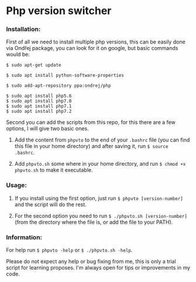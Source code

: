 # Php version switcher

### Installation:
 
 First of all we need to install multiple php versions, this can be easily done via Ondřej package, you can look for it on google, but basic commands would be:

    $ sudo apt-get update
    
    $ sudo apt install python-software-properties
    
    $ sudo add-apt-repository ppa:ondrej/php
    
    $ sudo apt install php5.6   
    $ sudo apt install php7.0   
    $ sudo apt install php7.1   
    $ sudo apt install php7.2   
    
 Second you can add the scripts from this repo, for this there are a few options, I will give two basic ones. 
 
 1) Add the content from `phpvto` to the end of your `.bashrc` file (you can find this file in your home directory) and after saving it, run `$ source .bashrc`.
 
 2) Add `phpvto.sh` some where in your home directory, and run `$ chmod +x phpvto.sh` to make it executable.
 
 
### Usage: 

  1)  If you install using the first option, just run `$ phpvto [version-number]` and the script will do the rest.
  
  2)  For the second option you need to run `$ ./phpvto.sh [version-number]` (from the directory where the file is, or add the file to your PATH).
  
  
### Information:

  For help run `$ phpvto -help` or `$ ./phpvto.sh -help`.
  
  Please do not expect any help or bug fixing from me, this is only a trial script for learning proposes. I'm always open for tips or improvements in my code.
    
